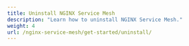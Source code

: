 ```yaml
---
title: Uninstall NGINX Service Mesh
description: "Learn how to uninstall NGINX Service Mesh."
weight: 4
url: /nginx-service-mesh/get-started/uninstall/
---
```

